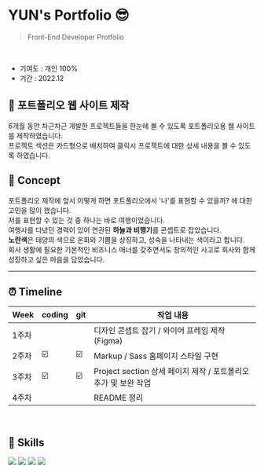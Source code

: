 # YUN's Portfolio 😎
> Front-End Developer Protfolio
<br>

* 기여도 : 개인 100% <br> 
* 기간 : 2022.12

## 💜 포트폴리오 웹 사이트 제작

6개월 동안 차근차근 개발한 프로젝트들을 한눈에 볼 수 있도록 포트폴리오용 웹 사이트를 제작하였습니다.<br>
프로젝트 섹션은 카드형으로 배치하여 클릭시 프로젝트에 대한 상세 내용을 볼 수 있도록 하였습니다. <br>


## 🎨 Concept 

포트폴리오 제작에 앞서 어떻게 하면 포트폴리오에서 '나'를 표현할 수 있을까? 에 대한 고민을 많이 했습니다.<br>
저를 표현할 수 있는 것 중 하나는 바로 여행이었습니다.<br>
여행사를 다녔던 경력이 있어 연관된 **하늘과 비행기**를 콘셉트로 잡았습니다.<br>
**노란색**은 태양의 색으로 온화와 기쁨을 상징하고, 성숙을 나타내는 색이라고 합니다.<br>
회사 생활에 필요한 기본적인 비즈니스 매너를 갖추면서도 창의적인 사고로 회사와 함께 성장하고 싶은 마음을 담았습니다.<br>

***

## ⏰ Timeline 
| Week | coding | git | 작업 내용 |
| ------ | -- | -- |----------- |
| 1주차 |  |  | 디자인 콘셉트 잡기 / 와이어 프레임 제작 (Figma) |
| 2주차 | ☑️ | ☑️ | Markup / Sass 홈페이지 스타일 구현 |
| 3주차 | ☑️ | ☑️ | Project section 상세 페이지 제작 / 포트폴리오 추가 및 보완 작업 |
| 4주차 |  |  | README 정리 |

<br>

## 🚀 Skills 
<img src="https://img.shields.io/badge/html5-E34F26?style=for-the-badge&logo=html5&logoColor=white"> <img src="https://img.shields.io/badge/sass-CC6699?style=for-the-badge&logo=sass&logoColor=white"> <img src="https://img.shields.io/badge/javascript-F7DF1E?style=for-the-badge&logo=javascript&logoColor=black"> <img src="https://img.shields.io/badge/jQuery-0769AD?style=for-the-badge&logo=jQuery&logoColor=white">
